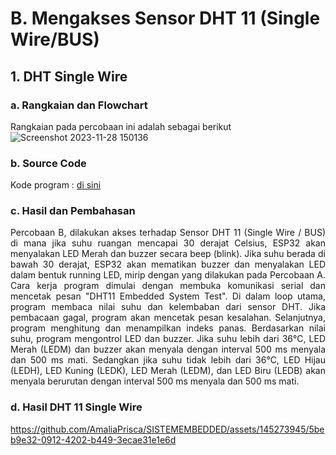 # B. Mengakses Sensor DHT 11 (Single Wire/BUS)
## 1. DHT Single Wire
### a. Rangkaian dan Flowchart
Rangkaian pada percobaan ini adalah sebagai berikut
![Screenshot 2023-11-28 150136](https://github.com/AmaliaPrisca/SISTEMEMBEDDED/assets/145273945/4fda8a34-ec2f-4278-a6c5-e5d72c44b2b2)



### b. Source Code
Kode program : <a href="https://github.com/AmaliaPrisca/SISTEMEMBEDDED/blob/master/Job%202/2.%20DHT/B.%20Mengakses%20Sensor%20DHT%2011%20(Single%20Wire%20%20BUS)/DHT_1/DHT_1.ino">di sini</a>

### c. Hasil dan Pembahasan
<p align="justify">Percobaan B, dilakukan akses terhadap Sensor DHT 11 (Single Wire / BUS) di mana jika suhu ruangan mencapai 30 derajat Celsius, ESP32 akan menyalakan LED Merah dan buzzer secara beep (blink). Jika suhu berada di bawah 30 derajat, ESP32 akan mematikan buzzer dan menyalakan LED dalam bentuk running LED, mirip dengan yang dilakukan pada Percobaan A. 
Cara kerja program dimulai dengan membuka komunikasi serial dan mencetak pesan "DHT11 Embedded System Test". Di dalam loop utama, program membaca nilai suhu dan kelembaban dari sensor DHT. Jika pembacaan gagal, program akan mencetak pesan kesalahan. Selanjutnya, program menghitung dan menampilkan indeks panas. Berdasarkan nilai suhu, program mengontrol LED dan buzzer. Jika suhu lebih dari 36°C, LED Merah (LEDM) dan buzzer akan menyala dengan interval 500 ms menyala dan 500 ms mati. Sedangkan jika suhu tidak lebih dari 36°C, LED Hijau (LEDH), LED Kuning (LEDK), LED Merah (LEDM), dan LED Biru (LEDB) akan menyala berurutan dengan interval 500 ms menyala dan 500 ms mati.

### d. Hasil DHT 11 Single Wire
https://github.com/AmaliaPrisca/SISTEMEMBEDDED/assets/145273945/5beb9e32-0912-4202-b449-3ecae31e1e6d
